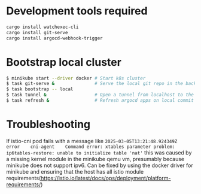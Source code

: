 # Development tools required

```bash
cargo install watchexec-cli
cargo install git-serve
cargo install argocd-webhook-trigger
```

# Bootstrap local cluster

```bash
$ minikube start --driver docker # Start k8s cluster
$ task git-serve &               # Serve the local git repo in the background (required for local development)
$ task bootstrap -- local
$ task tunnel &                  # Open a tunnel from localhost to the istio gateway on ports 8443:443 and 8080:80
$ task refresh &                 # Refresh argocd apps on local commit in the background (so we don't have to wait 3 minutes)
```

# Troubleshooting

If istio-cni pod fails with a message like `2025-03-05T13:21:48.924349Z    error    cni-agent    Command error: xtables parameter problem: ip6tables-restore: unable to initialize table 'nat'` this was caused by a missing kernel module in the minikube qemu vm, presumably because minikube does not support ipv6. Can be fixed by using the docker driver for minikube and ensuring that the host has all istio module requirements(https://istio.io/latest/docs/ops/deployment/platform-requirements/)
